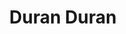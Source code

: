 ---
title: "Duran Duran"
summary: "UK pop, new wave, and synth pop group founded in Birmingham, England in 1978. They have sold over 100 million records."
image: "duran-duran.jpg"
---